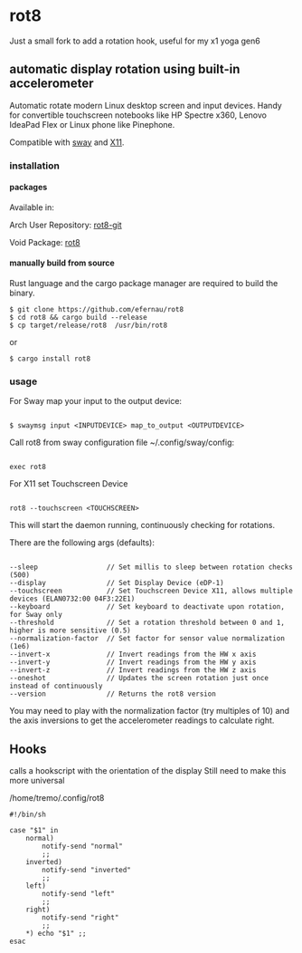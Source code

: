 # rot8

Just a small fork to add a rotation hook, useful for my x1 yoga gen6


## automatic display rotation using built-in accelerometer

Automatic rotate modern Linux desktop screen and input devices. Handy for
convertible touchscreen notebooks like HP Spectre x360, Lenovo IdeaPad Flex or Linux phone like Pinephone.

Compatible with [sway](http://swaywm.org/) and [X11](https://www.x.org/wiki/Releases/7.7/).

### installation

#### packages

Available in:

Arch User Repository: [rot8-git](https://aur.archlinux.org/packages/rot8-git/)

Void Package: [rot8](https://github.com/void-linux/void-packages/tree/master/srcpkgs/rot8)

#### manually build from source

Rust language and the cargo package manager are required to build the binary.

```
$ git clone https://github.com/efernau/rot8
$ cd rot8 && cargo build --release
$ cp target/release/rot8  /usr/bin/rot8
```

or

```
$ cargo install rot8

```

### usage

For Sway map your input to the output device:

```

$ swaymsg input <INPUTDEVICE> map_to_output <OUTPUTDEVICE>

```

Call rot8 from sway configuration file ~/.config/sway/config:

```

exec rot8

```

For X11 set Touchscreen Device

```

rot8 --touchscreen <TOUCHSCREEN>

```

This will start the daemon running, continuously checking for rotations.

There are the following args (defaults):

```

--sleep                 // Set millis to sleep between rotation checks (500)
--display               // Set Display Device (eDP-1)
--touchscreen           // Set Touchscreen Device X11, allows multiple devices (ELAN0732:00 04F3:22E1)
--keyboard              // Set keyboard to deactivate upon rotation, for Sway only
--threshold             // Set a rotation threshold between 0 and 1, higher is more sensitive (0.5)
--normalization-factor  // Set factor for sensor value normalization (1e6)
--invert-x              // Invert readings from the HW x axis
--invert-y              // Invert readings from the HW y axis
--invert-z              // Invert readings from the HW z axis
--oneshot               // Updates the screen rotation just once instead of continuously
--version               // Returns the rot8 version

```

You may need to play with the normalization factor (try multiples of 10) and the axis inversions to get the accelerometer readings to calculate right.

## Hooks

calls a hookscript with the orientation of the display
Still need to make this more universal

/home/tremo/.config/rot8

```
#!/bin/sh

case "$1" in
	normal)
		notify-send "normal"
		;;
	inverted)
		notify-send "inverted"
		;;
	left)
		notify-send "left"
		;;
	right)
		notify-send "right"
		;;
	*) echo "$1" ;;
esac

```
